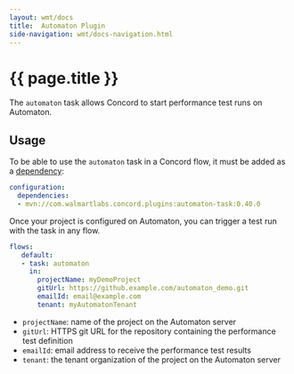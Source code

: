 ```yaml
---
layout: wmt/docs
title:  Automaton Plugin
side-navigation: wmt/docs-navigation.html
---
```


# {{ page.title }}

The `automaton` task allows Concord to start performance test runs on Automaton.

## Usage

To be able to use the `automaton` task in a Concord flow, it must be added as a
[dependency](../getting-started/concord-dsl.html#dependencies):

```yaml
configuration:
  dependencies:
  - mvn://com.walmartlabs.concord.plugins:automaton-task:0.40.0
```

Once your project is configured on Automaton, you can trigger
a test run with the task in any flow.

```yaml
flows:
   default:
   - task: automaton
     in:
       projectName: myDemoProject
       gitUrl: https://github.example.com/automaton_demo.git
       emailId: email@example.com
       tenant: myAutomatonTenant
```

- `projectName`: name of the project on the Automaton server
- `gitUrl`: HTTPS git URL for the repository containing the performance test
definition
- `emailId`: email address to receive the performance test results
- `tenant`: the tenant organization of the project on the Automaton server
